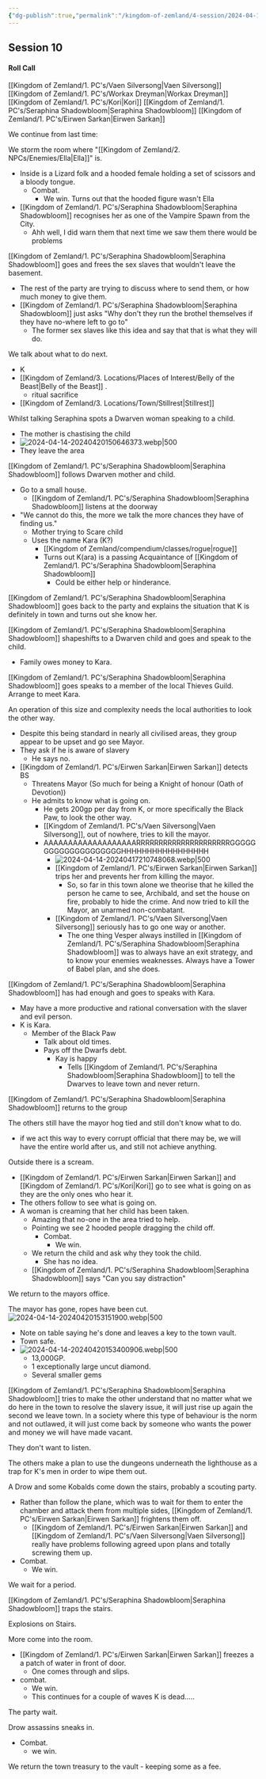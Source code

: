 ```yaml
---
{"dg-publish":true,"permalink":"/kingdom-of-zemland/4-session/2024-04-14/","tags":["Session_Note"]}
---
```




## Session 10

#### Roll Call
[[Kingdom of Zemland/1. PC's/Vaen Silversong\|Vaen Silversong]] 
[[Kingdom of Zemland/1. PC's/Workax Dreyman\|Workax Dreyman]] 
[[Kingdom of Zemland/1. PC's/Kori\|Kori]] 
[[Kingdom of Zemland/1. PC's/Seraphina Shadowbloom\|Seraphina Shadowbloom]] 
[[Kingdom of Zemland/1. PC's/Eirwen Sarkan\|Eirwen Sarkan]] 

We continue from last time:

We storm the room where "[[Kingdom of Zemland/2. NPCs/Enemies/Ella\|Ella]]" is.
 - Inside is a Lizard folk and a hooded female holding a set of scissors and a bloody tongue.
	- Combat.
		- We win.
Turns out that the hooded figure wasn't Ella
- [[Kingdom of Zemland/1. PC's/Seraphina Shadowbloom\|Seraphina Shadowbloom]]  recognises her as one of the Vampire Spawn from the City.
	- Ahh well, I did warn them that next time we saw them there would be problems

[[Kingdom of Zemland/1. PC's/Seraphina Shadowbloom\|Seraphina Shadowbloom]]  goes and frees the sex slaves that wouldn't leave the basement.
 - The rest of the party are trying to discuss where to send them, or how much money to give them.
 - [[Kingdom of Zemland/1. PC's/Seraphina Shadowbloom\|Seraphina Shadowbloom]]  just asks "Why don't they run the brothel themselves if they have no-where left to go to"
	 - The former sex slaves like this idea and say that that is what they will do.

We talk about what to do next.
- K
- [[Kingdom of Zemland/3. Locations/Places of Interest/Belly of the Beast\|Belly of the Beast]] .
	- ritual sacrifice
- [[Kingdom of Zemland/3. Locations/Town/Stillrest\|Stillrest]] 

Whilst talking Seraphina spots a Dwarven woman speaking to a child.
- The mother is chastising the child
- ![2024-04-14-20240420150646373.webp|500](/img/user/Kingdom%20of%20Zemland/z_Attachments/2024-04-14-20240420150646373.webp)
- They leave the area

[[Kingdom of Zemland/1. PC's/Seraphina Shadowbloom\|Seraphina Shadowbloom]]  follows Dwarven mother and child.
- Go to a small house.
	- [[Kingdom of Zemland/1. PC's/Seraphina Shadowbloom\|Seraphina Shadowbloom]]  listens at the doorway
- "We cannot do this, the more we talk the more chances they have of finding us."
	- Mother trying to Scare child 
	- Uses the name Kara (K?)
		- [[Kingdom of Zemland/compendium/classes/rogue\|rogue]] 
		- Turns out K(ara) is a passing Acquaintance of [[Kingdom of Zemland/1. PC's/Seraphina Shadowbloom\|Seraphina Shadowbloom]] 
			- Could be either help or hinderance.

[[Kingdom of Zemland/1. PC's/Seraphina Shadowbloom\|Seraphina Shadowbloom]]  goes back to the party and explains the situation that K is definitely in town and turns out she know her.

[[Kingdom of Zemland/1. PC's/Seraphina Shadowbloom\|Seraphina Shadowbloom]] shapeshifts to a Dwarven child and goes and speak to the child.
- Family owes money to Kara.

[[Kingdom of Zemland/1. PC's/Seraphina Shadowbloom\|Seraphina Shadowbloom]]  goes speaks to a member of the local Thieves Guild.  Arrange to meet Kara.

An operation of this size and complexity needs the local authorities to look the other way.
 - Despite this being standard in nearly all civilised areas, they group appear to be upset and go see Mayor.
- They ask if he is aware of slavery
	- He says no.
- [[Kingdom of Zemland/1. PC's/Eirwen Sarkan\|Eirwen Sarkan]]  detects BS
	- Threatens Mayor (So much for being a Knight of honour (Oath of Devotion))
	- He admits to know what is going on.
		- He gets 200gp per day from K, or more specifically the Black Paw, to look the other way.
		- [[Kingdom of Zemland/1. PC's/Vaen Silversong\|Vaen Silversong]], out of nowhere, tries to kill the mayor. 
		- AAAAAAAAAAAAAAAAAAARRRRRRRRRRRRRRRRRRRRRGGGGGGGGGGGGGGGGGGGGHHHHHHHHHHHHHHHHH
			- ![2024-04-14-20240417210748068.webp|500](/img/user/Kingdom%20of%20Zemland/z_Attachments/2024-04-14-20240417210748068.webp)
			- [[Kingdom of Zemland/1. PC's/Eirwen Sarkan\|Eirwen Sarkan]]  trips her and prevents her from killing the mayor.
				- So, so far in this town alone we theorise that he killed the person he came to see, Archibald, and set the house on fire, probably to hide the crime.  And now tried to kill the Mayor, an unarmed non-combatant.
			- [[Kingdom of Zemland/1. PC's/Vaen Silversong\|Vaen Silversong]] seriously has to go one way or another.
				- The one thing Vesper always instilled in [[Kingdom of Zemland/1. PC's/Seraphina Shadowbloom\|Seraphina Shadowbloom]] was to always have an exit strategy, and to know your enemies weaknesses.  Always have a Tower of Babel plan, and she does.

[[Kingdom of Zemland/1. PC's/Seraphina Shadowbloom\|Seraphina Shadowbloom]] has had enough and goes to speaks with Kara.
- May have a more productive and rational conversation with the slaver and evil person.
- K is Kara.
	- Member of the Black Paw	
		- Talk about old times.
		- Pays off the Dwarfs debt.
			- Kay is happy
				- Tells [[Kingdom of Zemland/1. PC's/Seraphina Shadowbloom\|Seraphina Shadowbloom]] to tell the Dwarves to leave town and never return.

[[Kingdom of Zemland/1. PC's/Seraphina Shadowbloom\|Seraphina Shadowbloom]]  returns to the group

The others still have the mayor hog tied and still don't know what to do.
- if we act this way to every corrupt official that there may be, we will have the entire world after us, and still not achieve anything.

Outside there is a scream.
- [[Kingdom of Zemland/1. PC's/Eirwen Sarkan\|Eirwen Sarkan]]  and [[Kingdom of Zemland/1. PC's/Kori\|Kori]] go to see what is going on as they are the only ones who hear it.
- The others follow to see what is going on.
- A woman is creaming that her child has been taken.
	- Amazing that no-one in the area tried to help.
	- Pointing we see 2 hooded people dragging the child off.
		- Combat.
			- We win.
	- We return the child and ask why they took the child.
		- She has no idea.
	- [[Kingdom of Zemland/1. PC's/Seraphina Shadowbloom\|Seraphina Shadowbloom]] says "Can you say distraction"

We return to the mayors office.

The mayor has gone, ropes have been cut.
![2024-04-14-20240420153151900.webp|500](/img/user/Kingdom%20of%20Zemland/z_Attachments/2024-04-14-20240420153151900.webp)
- Note on table saying he's done and leaves a key to the town vault.
- Town safe.
- ![2024-04-14-20240420153400906.webp|500](/img/user/Kingdom%20of%20Zemland/z_Attachments/2024-04-14-20240420153400906.webp)
	- 13,000GP.
	- 1 exceptionally large uncut diamond.
	- Several smaller gems


[[Kingdom of Zemland/1. PC's/Seraphina Shadowbloom\|Seraphina Shadowbloom]]  tries to make the other understand that no matter what we do here in the town to resolve the slavery issue, it will just rise up again the second we leave town.  In a society where this type of behaviour is the norm and not outlawed, it will just come back by someone who wants the power and money we will have made vacant.

They don't want to listen.

The others make a plan to use the dungeons underneath the lighthouse as a trap for K's men in order to wipe them out.

A Drow and some Kobalds come down the stairs, probably a scouting party.  
- Rather than follow the plane, which was to wait for them to enter the chamber and attack them from multiple sides, [[Kingdom of Zemland/1. PC's/Eirwen Sarkan\|Eirwen Sarkan]] frightens them off.
	- [[Kingdom of Zemland/1. PC's/Eirwen Sarkan\|Eirwen Sarkan]]  and [[Kingdom of Zemland/1. PC's/Vaen Silversong\|Vaen Silversong]]  really have problems following agreed upon plans and totally screwing them up.
- Combat.
	- We win.

We wait for a period.

[[Kingdom of Zemland/1. PC's/Seraphina Shadowbloom\|Seraphina Shadowbloom]] traps the stairs.

Explosions on Stairs.

More come into the room.
- [[Kingdom of Zemland/1. PC's/Eirwen Sarkan\|Eirwen Sarkan]]  freezes a a patch of water in front of door.
	- One comes through and slips.
- combat.
	- We win.
	- This continues for a couple of waves
K is dead.....

The party wait.

Drow assassins sneaks in.
- Combat.
	- we win.

We return the town treasury to the vault - keeping some as a fee.



